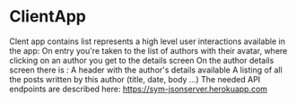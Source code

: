 # ClientApp
Clent app contains list represents a high level user interactions available in the app: 
On entry you're taken to the list of authors with their avatar, 
where clicking on an author you get to the details screen On the author details screen there is :
A header with the author's details available A listing of all the posts written by this author (title, date, body ...)
The needed API endpoints are described here: https://sym-jsonserver.herokuapp.com

